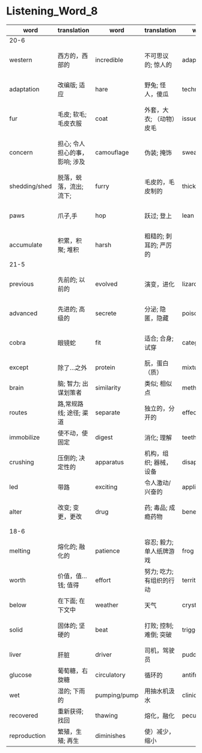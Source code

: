# Listening_Word_8

| word          | translation                    | word         | translation              | word         | translation                | word         | translation                     |
| ------------- | ------------------------------ | ------------ | ------------------------ | ------------ | -------------------------- | ------------ | ------------------------------- |
| 20-6          |
| western       | 西方的，西部的                 | incredible   | 不可思议的; 惊人的       | adapt        | 使）适应/适合; 改编; 改造  | evolve       | （使）逐渐形成/演变; 进化       |
| adaptation    | 改编版; 适应                   | hare         | 野兔; 怪人，傻瓜         | technically  | 技术上; 学术上; 专业上     | blind        | 失明的; 使…看不见; 使眼花       |
| fur           | 毛皮; 软毛; 毛皮衣服           | coat         | 外套，大衣; （动物）皮毛 | issue        | 问题;发表，发布            | twig         | 理解，明白，细枝，嫩枝          |
| concern       | 担心; 令人担心的事，影响; 涉及 | camouflage   | 伪装; 掩饰               | swear        | 咒骂; 郑重承诺; 发誓       | chances      | 机会( chance的名词复数 ); 偶然; |
| shedding/shed | 脱落，蜕落，流出; 流下;        | furry        | 毛皮的，毛皮制的         | thick        | 浓的，茂密的; 厚的         | thin         | 薄的; 瘦的; 稀少的; 细的        |
| paws          | 爪子,手                        | hop          | 跃过; 登上               | lean         | 倾斜; 倚靠，瘦的，脂肪少的 | lightweight  | 轻量的; 不重要的                |
| accumulate    | 积累，积聚; 堆积               | harsh        | 粗糙的; 刺耳的; 严厉的   |
| 21-5          |
| previous      | 先前的; 以前的                 | evolved      | 演变，进化               | lizards      | 蜥蜴                       | venomous     | （蛇等）分泌毒液的; 有毒的      |
| advanced      | 先进的; 高级的                 | secrete      | 分泌; 隐匿，隐藏         | poisonous    | 有毒的; 极令人厌恶的       | viper        | 蝰蛇; 毒蛇; 阴险恶毒的人        |
| cobra         | 眼镜蛇                         | fit          | 适合; 合身; 试穿         | category     | 种类; 类别                 | classified   | 机密的，保密的; 分类的          |
| except        | 除了…之外                      | protein      | 朊，蛋白（质）           | mixture      | 混合; 混合物               | toxic        | 有毒的; 中毒的                  |
| brain         | 脑; 智力; 出谋划策者           | similarity   | 类似; 相似点             | method       | 方法; 有条不紊             | bacteria     | 细菌                            |
| routes        | 路,常规路线; 途径; 渠道        | separate     | 独立的，分开的           | effective    | 有效的; 实际的             | deliver      | 发表; 宣布; 递送; 交付          |
| immobilize    | 使不动，使固定                 | digest       | 消化; 理解               | teeth/tooth  | 牙; 齿; 齿状部份           | efficient    | 效率高的; 有能力的              |
| crushing      | 压倒的; 决定性的               | apparatus    | 机构，组织; 器械，设备   | disappeared  | 不见，消失                 | constriction | 压缩; 紧压的感觉; 束紧; 压缩物  |
| led           | 带路                           | exciting     | 令人激动/兴奋的          | applications | 申请; 申请书; 申请         | medical      | 医学的; 内科的                  |
| alter         | 改变; 变更，更改               | drug         | 药; 毒品; 成瘾药物       | benefit      | 好处; 优势; 福利费         | far-fetch    | 牵强的，未必会的; 不着边际      |
| 18-6          |
| melting       | 熔化的; 融化的                 | patience     | 容忍; 毅力; 单人纸牌游戏 | frog         | 青蛙                       | blend        | （使）混合; 融合                |
| worth         | 价值，值…钱; 值得              | effort       | 努力; 吃力; 有组织的行动 | territory    | 领土; 地盘; 范围           | drop         | 落下; （使）降低; 使掉下        |
| below         | 在下面; 在下文中               | weather      | 天气                     | crystal      | 结晶，晶体; 水晶           | aback        | 吃惊地; 向后                    |
| solid         | 固体的; 坚硬的                 | beat         | 打败; 控制; 难倒; 突破   | trigger      | 引发，触发; 扣…的扳机      | lungs        | 肺                              |
| liver         | 肝脏                           | driver       | 司机，驾驶员             | puddle       | 水坑; 胶土                 | underneath   | 在下面，在底下                  |
| glucose       | 葡萄糖，右旋糖                 | circulatory  | 循环的                   | antifreeze   | 防冻剂                     | sightly      | 好看的                          |
| wet           | 湿的; 下雨的                   | pumping/pump | 用抽水机汲水             | clinically   | 临床地；门诊部地           | pulse        | 脉搏;                           |
| recovered     | 重新获得; 找回                 | thawing      | 熔化，融化               | peculiar     | 奇怪的，古怪的;            | longevity    | 长寿; 寿命; 长期供职            |
| reproduction  | 繁殖，生殖; 再生               | diminishes   | 使）减少，缩小           |